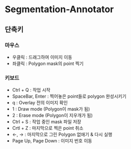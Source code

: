 # Segmentation-Annotator

## 단축키
### 마우스
- 우클릭 : 드래그하여 이미지 이동
- 좌클릭 : Polygon mask의 point 찍기

### 키보드
- Ctrl + Q : 작업 시작
- SpaceBar, Enter : 찍어놓은 point들로 polygon 완성시키기
- q : Overlay 전의 이미지 확인
- 1 : Draw mode (Polygon이 mask가 됨)
- 2 : Erase mode (Polygon이 지우개가 됨)
- Ctrl + S : 작업 중인 mask 파일 저장
- Crtl + Z : 마지막으로 찍은 point 취소
- ←, → : 마지막으로 그린 Polygon 없애기 & 다시 실행
- Page Up, Page Down : 이미지 번호 이동
